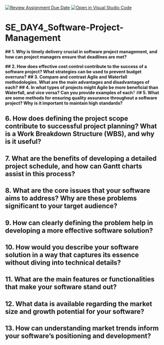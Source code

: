 [![Review Assignment Due Date](https://classroom.github.com/assets/deadline-readme-button-22041afd0340ce965d47ae6ef1cefeee28c7c493a6346c4f15d667ab976d596c.svg)](https://classroom.github.com/a/9pw6JKcu)
[![Open in Visual Studio Code](https://classroom.github.com/assets/open-in-vscode-2e0aaae1b6195c2367325f4f02e2d04e9abb55f0b24a779b69b11b9e10269abc.svg)](https://classroom.github.com/online_ide?assignment_repo_id=18432907&assignment_repo_type=AssignmentRepo)
# SE_DAY4_Software-Project-Management
**## 1. Why is timely delivery crucial in software project management, and how can project managers ensure that deadlines are met?**

**## 2. How does effective cost control contribute to the success of a software project? What strategies can be used to prevent budget overruns?**
**## 3. Compare and contrast Agile and Waterfall methodologies. What are the main advantages and disadvantages of each?**
**## 4. In what types of projects might Agile be more beneficial than Waterfall, and vice versa? Can you provide examples of each**?
#**# 5. What are some methods for ensuring quality assurance throughout a software project? Why is it important to maintain high standards?**
## 6. How does defining the project scope contribute to successful project planning? What is a Work Breakdown Structure (WBS), and why is it useful?
## 7. What are the benefits of developing a detailed project schedule, and how can Gantt charts assist in this process?
## 8. What are the core issues that your software aims to address? Why are these problems significant to your target audience?
## 9. How can clearly defining the problem help in developing a more effective software solution?
## 10. How would you describe your software solution in a way that captures its essence without diving into technical details?
## 11. What are the main features or functionalities that make your software stand out?
## 12. What data is available regarding the market size and growth potential for your software?
## 13. How can understanding market trends inform your software’s positioning and development?
